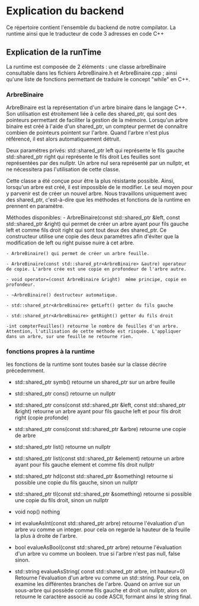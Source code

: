 # Explication du backend
Ce répertoire contient l'ensemble du backend de notre compilator. La runtime ainsi que le traducteur de code 3 adresses en code C++

## Explication de la runTime
La runtime est composée de 2 éléments : une classe arbreBinaire consultable dans les fichiers ArbreBinaire.h et ArbreBinaire.cpp ; ainsi qu'une liste de fonctions permettant de traduire le concept "while" en C++.

### ArbreBinaire
ArbreBinaire est la représentation d'un arbre binaire dans le langage C++. Son utilisation est étroitement liée à celle des shared_ptr, qui sont des pointeurs permettant de faciliter la gestion de la mémoire. Lorsqu'un arbre binaire est créé à l'aide d'un shared_ptr, un compteur permet de connaître combien de pointeurs pointent sur l'arbre. Quand l'arbre n'est plus référencé, il est alors automatiquement détruit. 

Deux paramétres privés:
    std::shared_ptr<ArbreBinaire> left qui représente le fils gauche
    std::shared_ptr<ArbreBinaire> right qui représente le fils droit
Les feuilles sont représentées par des nullptr. Un arbre nul sera représenté par un nullptr, et ne nécessitera pas l'utilisation de cette classe.


Cette classe a été conçue pour être la plus résistante possible. Ainsi, lorsqu'un arbre est créé, il est impossible de le modifier. 
Le seul moyen pour y parvenir est de créer un nouvel arbre. Nous travaillons uniquement avec des shared_ptr, c'est-à-dire que les méthodes et fonctions de la runtime en prennent en paramètre.

Méthodes disponibles:
    - ArbreBinaire(const std::shared_ptr<ArbreBinaire> &left, const std::shared_ptr<ArbreBinaire> &right) qui permet de créer un arbre ayant pour fils gauche left et comme fils droit right qui sont tout deux des shared_ptr<ArbreBinaire>. Ce constructeur utilise une copie des deux paramétres afin d'éviter que la modification de left ou right puisse nuire à cet arbre.

    - ArbreBinaire() qui permet de créer un arbre feuille.

    - ArbreBinaire(const std::shared_ptr<ArbreBinaire> &autre) operateur de copie. L'arbre crée est une copie en profondeur de l'arbre autre. 

    - void operator=(const ArbreBinaire &right)  même principe, copie en profondeur.

    - ~ArbreBinaire() destructeur automatique.

    - std::shared_ptr<ArbreBinaire> getLeft() getter du fils gauche

    - std::shared_ptr<ArbreBinaire> getRight() getter du fils droit

    -int compterFeuilles() retourne le nombre de feuilles d'un arbre. Attention, l'utilisation de cette méthode est risquée. L'appliquer dans un arbre, sur une feuille ne retourne rien.

### fonctions propres à la runtime
les fonctions de la runtime sont toutes basée sur la classe décrire précedemment.

- std::shared_ptr<ArbreBinaire> symb() retourne un shared_ptr sur un arbre feuille

- std::shared_ptr<ArbreBinaire> cons() retourne un nullptr

- std::shared_ptr<ArbreBinaire> cons(const std::shared_ptr<ArbreBinaire> &left, const std::shared_ptr<ArbreBinaire> &right) retourne un arbre ayant pour fils gauche left et pour fils droit right (copie profonde)

- std::shared_ptr<ArbreBinaire> cons(const std::shared_ptr<ArbreBinaire> &arbre) retourne une copie de arbre

- std::shared_ptr<ArbreBinaire> list() retourne un nullptr

- std::shared_ptr<ArbreBinaire> list(const std::shared_ptr<ArbreBinaire> &element) retourne un arbre ayant pour fils gauche element et comme fils droit nullptr

- std::shared_ptr<ArbreBinaire> hd(const std::shared_ptr<ArbreBinaire> &something) retourne si possible une copie du fils gauche, sinon un nullptr

- std::shared_ptr<ArbreBinaire> tl(const std::shared_ptr<ArbreBinaire> &something) retourne si possible une copie du fils droit, sinon un nullptr

- void nop() nothing 

- int evalueAsInt(const std::shared_ptr<ArbreBinaire> arbre) retourne l'évaluation d'un arbre vu comme un integer. pour cela on regarde la hauteur de la feuille la plus à droite de l'arbre.

- bool evalueAsBool(const std::shared_ptr<ArbreBinaire> arbre) retourne l'évaluation d'un arbre vu comme un booleen. true si l'arbre n'est pas null, false sinon.

- std::string evalueAsString( const std::shared_ptr<ArbreBinaire> arbre, int hauteur=0) Retourne l'évaluation d'un arbre vu comme un std::string. Pour cela, on examine les différentes branches de l'arbre. Quand on arrive sur un sous-arbre qui possède comme fils gauche et droit un nullptr, alors on retourne le caractère associé au code ASCII, formant ainsi le string final.
